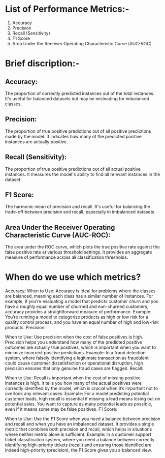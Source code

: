 # List of Performance Metrics:-
1) Accuracy
2) Precision
3) Recall (Sensitivity)
4) F1 Score
5) Area Under the Receiver Operating Characteristic Curve (AUC-ROC)

# Brief discription:-
## Accuracy:
The proportion of correctly predicted instances out of the total instances. It's useful for balanced datasets but may be misleading for imbalanced classes.

## Precision:
The proportion of true positive predictions out of all positive predictions made by the model. It indicates how many of the predicted positive instances are actually positive.

## Recall (Sensitivity):
The proportion of true positive predictions out of all actual positive instances. It measures the model's ability to find all relevant instances in the dataset.

## F1 Score:
The harmonic mean of precision and recall. It's useful for balancing the trade-off between precision and recall, especially in imbalanced datasets.

## Area Under the Receiver Operating Characteristic Curve (AUC-ROC):
The area under the ROC curve, which plots the true positive rate against the false positive rate at various threshold settings. It provides an aggregate measure of performance across all classification thresholds.


# When do we use which metrics?
Accuracy:
When to Use: Accuracy is ideal for problems where the classes are balanced, meaning each class has a similar number of instances. For example, if you’re evaluating a model that predicts customer churn and you have a roughly equal number of churned and non-churned customers, accuracy provides a straightforward measure of performance.
Example: You’re running a model to categorize products as high or low risk for a quality control process, and you have an equal number of high and low-risk products.
Precision:

When to Use: Use precision when the cost of false positives is high. Precision helps you understand how many of the predicted positive outcomes are actually true positives, which is important when you want to minimize incorrect positive predictions.
Example: In a fraud detection system, where falsely identifying a legitimate transaction as fraudulent could cause customer dissatisfaction or operational disruption, high precision ensures that only genuine fraud cases are flagged.
Recall:

When to Use: Recall is important when the cost of missing positive instances is high. It tells you how many of the actual positives were correctly identified by the model, which is crucial when it’s important not to overlook any relevant cases.
Example: For a model predicting potential customer leads, high recall is essential if missing a lead means losing out on potential sales. You want to capture as many potential leads as possible, even if it means some may be false positives.
F1 Score:

When to Use: Use the F1 Score when you need a balance between precision and recall and when you have an imbalanced dataset. It provides a single metric that combines both precision and recall, which helps in situations where neither metric alone is sufficient.
Example: In a customer support ticket classification system, where you need a balance between correctly identifying high-priority tickets (recall) and ensuring those identified are indeed high-priority (precision), the F1 Score gives you a balanced view.

